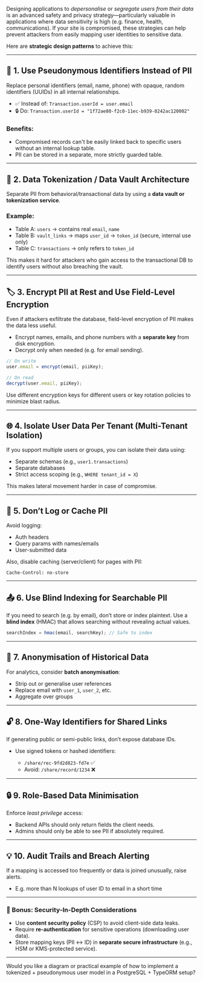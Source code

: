 Designing applications to *depersonalise* or *segregate users from their data* is an advanced safety and privacy strategy—particularly valuable in applications where data sensitivity is high (e.g. finance, health, communications). If your site is compromised, these strategies can help prevent attackers from easily mapping user identities to sensitive data.

Here are **strategic design patterns** to achieve this:

---

## 🔐 1. **Use Pseudonymous Identifiers Instead of PII**

Replace personal identifiers (email, name, phone) with opaque, random identifiers (UUIDs) in all internal relationships.

* ✅ Instead of: `Transaction.userId = user.email`
* 🔒 Do: `Transaction.userId = "1f72ae80-f2c0-11ec-b939-0242ac120002"`

### Benefits:

* Compromised records can't be easily linked back to specific users without an internal lookup table.
* PII can be stored in a separate, more strictly guarded table.

---

## 🧱 2. **Data Tokenization / Data Vault Architecture**

Separate PII from behavioral/transactional data by using a **data vault or tokenization service**.

### Example:

* Table A: `users` → contains real `email`, `name`
* Table B: `vault_links` → maps `user_id` → `token_id` (secure, internal use only)
* Table C: `transactions` → only refers to `token_id`

This makes it hard for attackers who gain access to the transactional DB to identify users without also breaching the vault.

---

## 🏷️ 3. **Encrypt PII at Rest and Use Field-Level Encryption**

Even if attackers exfiltrate the database, field-level encryption of PII makes the data less useful.

* Encrypt names, emails, and phone numbers with a **separate key** from disk encryption.
* Decrypt only when needed (e.g. for email sending).

```ts
// On write
user.email = encrypt(email, piiKey);

// On read
decrypt(user.email, piiKey);
```

Use different encryption keys for different users or key rotation policies to minimize blast radius.

---

## 🌐 4. **Isolate User Data Per Tenant (Multi-Tenant Isolation)**

If you support multiple users or groups, you can isolate their data using:

* Separate schemas (e.g., `user1.transactions`)
* Separate databases
* Strict access scoping (e.g., `WHERE tenant_id = X`)

This makes lateral movement harder in case of compromise.

---

## 🧩 5. **Don’t Log or Cache PII**

Avoid logging:

* Auth headers
* Query params with names/emails
* User-submitted data

Also, disable caching (server/client) for pages with PII:

```http
Cache-Control: no-store
```

---

## 📤 6. **Use Blind Indexing for Searchable PII**

If you need to search (e.g. by email), don’t store or index plaintext. Use a **blind index** (HMAC) that allows searching without revealing actual values.

```ts
searchIndex = hmac(email, searchKey); // Safe to index
```

---

## 🔄 7. **Anonymisation of Historical Data**

For analytics, consider **batch anonymisation**:

* Strip out or generalise user references
* Replace email with `user_1`, `user_2`, etc.
* Aggregate over groups

---

## 🔓 8. **One-Way Identifiers for Shared Links**

If generating public or semi-public links, don’t expose database IDs.

* Use signed tokens or hashed identifiers:

  * `/share/rec-9fd2d823-fd7e` ✅
  * Avoid: `/share/record/1234` ❌

---

## 🔒 9. **Role-Based Data Minimisation**

Enforce *least privilege* access:

* Backend APIs should only return fields the client needs.
* Admins should only be able to see PII if absolutely required.

---

## 💡 10. **Audit Trails and Breach Alerting**

If a mapping is accessed too frequently or data is joined unusually, raise alerts.

* E.g. more than N lookups of user ID to email in a short time

---

### 🧠 Bonus: Security-In-Depth Considerations

* Use **content security policy** (CSP) to avoid client-side data leaks.
* Require **re-authentication** for sensitive operations (downloading user data).
* Store mapping keys (PII ↔ ID) in **separate secure infrastructure** (e.g., HSM or KMS-protected service).

---

Would you like a diagram or practical example of how to implement a tokenized + pseudonymous user model in a PostgreSQL + TypeORM setup?
